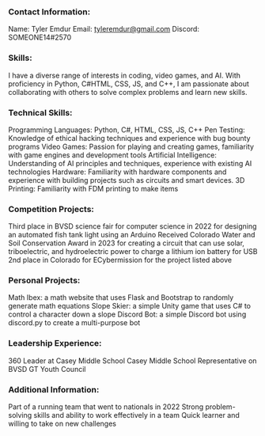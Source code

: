 ### Contact Information:

Name: Tyler Emdur
Email: tyleremdur@gmail.com
Discord: SOMEONE14#2570

### Skills:

I have a diverse range of interests in coding, video games, and AI. With proficiency in Python, C#HTML, CSS, JS, and C++, I am passionate about collaborating with others to solve complex problems and learn new skills.

### Technical Skills:

Programming Languages: Python, C#, HTML, CSS, JS, C++
Pen Testing: Knowledge of ethical hacking techniques and experience with bug bounty programs
Video Games: Passion for playing and creating games, familiarity with game engines and development tools
Artificial Intelligence: Understanding of AI principles and techniques, experience with existing AI technologies
Hardware: Familiarity with hardware components and experience with building projects such as circuits and smart devices.
3D Printing: Familiarity with FDM printing to make items

### Competition Projects:

Third place in BVSD science fair for computer science in 2022 for designing an automated fish tank light using an Arduino
Received Colorado Water and Soil Conservation Award in 2023 for creating a circuit that can use solar, triboelectric, and hydroelectric power to charge a lithium ion battery for USB
2nd place in Colorado for ECybermission for the project listed above

### Personal Projects:

Math Ibex: a math website that uses Flask and Bootstrap to randomly generate math equations
Slope Skier: a simple Unity game that uses C# to control a character down a slope
Discord Bot: a simple Discord bot using discord.py to create a multi-purpose bot

### Leadership Experience:

360 Leader at Casey Middle School
Casey Middle School Representative on BVSD GT Youth Council

### Additional Information:

Part of a running team that went to nationals in 2022
Strong problem-solving skills and ability to work effectively in a team
Quick learner and willing to take on new challenges
